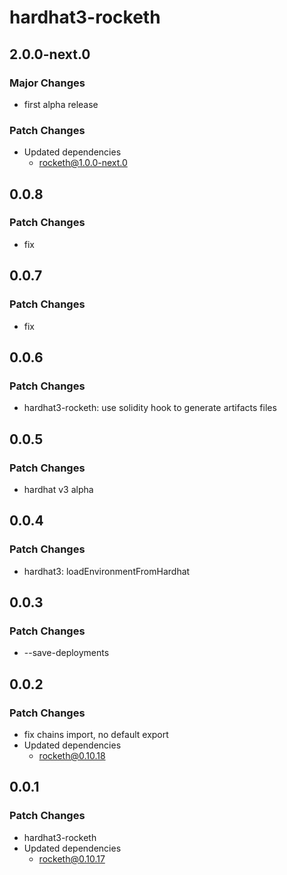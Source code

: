 # hardhat3-rocketh

## 2.0.0-next.0

### Major Changes

- first alpha release

### Patch Changes

- Updated dependencies
  - rocketh@1.0.0-next.0

## 0.0.8

### Patch Changes

- fix

## 0.0.7

### Patch Changes

- fix

## 0.0.6

### Patch Changes

- hardhat3-rocketh: use solidity hook to generate artifacts files

## 0.0.5

### Patch Changes

- hardhat v3 alpha

## 0.0.4

### Patch Changes

- hardhat3: loadEnvironmentFromHardhat

## 0.0.3

### Patch Changes

- --save-deployments

## 0.0.2

### Patch Changes

- fix chains import, no default export
- Updated dependencies
  - rocketh@0.10.18

## 0.0.1

### Patch Changes

- hardhat3-rocketh
- Updated dependencies
  - rocketh@0.10.17
